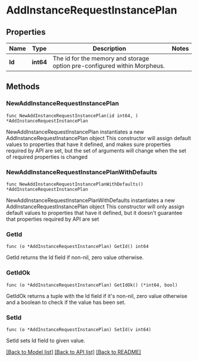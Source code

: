 # AddInstanceRequestInstancePlan

## Properties

Name | Type | Description | Notes
------------ | ------------- | ------------- | -------------
**Id** | **int64** | The id for the memory and storage option pre-configured within Morpheus. | 

## Methods

### NewAddInstanceRequestInstancePlan

`func NewAddInstanceRequestInstancePlan(id int64, ) *AddInstanceRequestInstancePlan`

NewAddInstanceRequestInstancePlan instantiates a new AddInstanceRequestInstancePlan object
This constructor will assign default values to properties that have it defined,
and makes sure properties required by API are set, but the set of arguments
will change when the set of required properties is changed

### NewAddInstanceRequestInstancePlanWithDefaults

`func NewAddInstanceRequestInstancePlanWithDefaults() *AddInstanceRequestInstancePlan`

NewAddInstanceRequestInstancePlanWithDefaults instantiates a new AddInstanceRequestInstancePlan object
This constructor will only assign default values to properties that have it defined,
but it doesn't guarantee that properties required by API are set

### GetId

`func (o *AddInstanceRequestInstancePlan) GetId() int64`

GetId returns the Id field if non-nil, zero value otherwise.

### GetIdOk

`func (o *AddInstanceRequestInstancePlan) GetIdOk() (*int64, bool)`

GetIdOk returns a tuple with the Id field if it's non-nil, zero value otherwise
and a boolean to check if the value has been set.

### SetId

`func (o *AddInstanceRequestInstancePlan) SetId(v int64)`

SetId sets Id field to given value.



[[Back to Model list]](../README.md#documentation-for-models) [[Back to API list]](../README.md#documentation-for-api-endpoints) [[Back to README]](../README.md)


